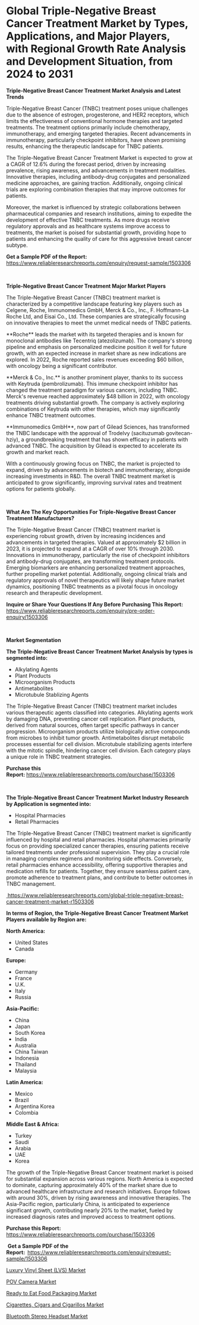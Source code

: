 <p><h1>Global Triple-Negative Breast Cancer Treatment Market by Types, Applications, and Major Players, with Regional Growth Rate Analysis and Development Situation, from 2024 to 2031</h1></p><p><strong>Triple-Negative Breast Cancer Treatment Market Analysis and Latest Trends</strong></p>
<p><p>Triple-Negative Breast Cancer (TNBC) treatment poses unique challenges due to the absence of estrogen, progesterone, and HER2 receptors, which limits the effectiveness of conventional hormone therapies and targeted treatments. The treatment options primarily include chemotherapy, immunotherapy, and emerging targeted therapies. Recent advancements in immunotherapy, particularly checkpoint inhibitors, have shown promising results, enhancing the therapeutic landscape for TNBC patients.</p><p>The Triple-Negative Breast Cancer Treatment Market is expected to grow at a CAGR of 12.6% during the forecast period, driven by increasing prevalence, rising awareness, and advancements in treatment modalities. Innovative therapies, including antibody-drug conjugates and personalized medicine approaches, are gaining traction. Additionally, ongoing clinical trials are exploring combination therapies that may improve outcomes for patients.</p><p>Moreover, the market is influenced by strategic collaborations between pharmaceutical companies and research institutions, aiming to expedite the development of effective TNBC treatments. As more drugs receive regulatory approvals and as healthcare systems improve access to treatments, the market is poised for substantial growth, providing hope to patients and enhancing the quality of care for this aggressive breast cancer subtype.</p></p>
<p><strong>Get a Sample PDF of the Report:&nbsp;</strong> <a href="https://www.reliableresearchreports.com/enquiry/request-sample/1503306?utm_campaign=1289&utm_medium=2&utm_source=Github&utm_content=ia&utm_term=27092024&utm_id=triple-negative-breast-cancer-treatment">https://www.reliableresearchreports.com/enquiry/request-sample/1503306</a></p>
<p>&nbsp;</p>
<p><strong>Triple-Negative Breast Cancer Treatment Major Market Players</strong></p>
<p><p>The Triple-Negative Breast Cancer (TNBC) treatment market is characterized by a competitive landscape featuring key players such as Celgene, Roche, Immunomedics GmbH, Merck & Co., Inc., F. Hoffmann-La Roche Ltd, and Eisai Co., Ltd. These companies are strategically focusing on innovative therapies to meet the unmet medical needs of TNBC patients.</p><p>**Roche** leads the market with its targeted therapies and is known for monoclonal antibodies like Tecentriq (atezolizumab). The company's strong pipeline and emphasis on personalized medicine position it well for future growth, with an expected increase in market share as new indications are explored. In 2022, Roche reported sales revenues exceeding $60 billion, with oncology being a significant contributor.</p><p>**Merck & Co., Inc.** is another prominent player, thanks to its success with Keytruda (pembrolizumab). This immune checkpoint inhibitor has changed the treatment paradigm for various cancers, including TNBC. Merck's revenue reached approximately $48 billion in 2022, with oncology treatments driving substantial growth. The company is actively exploring combinations of Keytruda with other therapies, which may significantly enhance TNBC treatment outcomes.</p><p>**Immunomedics GmbH**, now part of Gilead Sciences, has transformed the TNBC landscape with the approval of Trodelvy (sacituzumab govitecan-hziy), a groundbreaking treatment that has shown efficacy in patients with advanced TNBC. The acquisition by Gilead is expected to accelerate its growth and market reach.</p><p>With a continuously growing focus on TNBC, the market is projected to expand, driven by advancements in biotech and immunotherapy, alongside increasing investments in R&D. The overall TNBC treatment market is anticipated to grow significantly, improving survival rates and treatment options for patients globally.</p></p>
<p>&nbsp;</p>
<p><strong>What Are The Key Opportunities For Triple-Negative Breast Cancer Treatment Manufacturers?</strong></p>
<p><p>The Triple-Negative Breast Cancer (TNBC) treatment market is experiencing robust growth, driven by increasing incidences and advancements in targeted therapies. Valued at approximately $2 billion in 2023, it is projected to expand at a CAGR of over 10% through 2030. Innovations in immunotherapy, particularly the rise of checkpoint inhibitors and antibody-drug conjugates, are transforming treatment protocols. Emerging biomarkers are enhancing personalized treatment approaches, further propelling market potential. Additionally, ongoing clinical trials and regulatory approvals of novel therapeutics will likely shape future market dynamics, positioning TNBC treatments as a pivotal focus in oncology research and therapeutic development.</p></p>
<p><strong>Inquire or Share Your Questions If Any Before Purchasing This Report:</strong> <a href="https://www.reliableresearchreports.com/enquiry/pre-order-enquiry/1503306?utm_campaign=1289&utm_medium=2&utm_source=Github&utm_content=ia&utm_term=27092024&utm_id=triple-negative-breast-cancer-treatment">https://www.reliableresearchreports.com/enquiry/pre-order-enquiry/1503306</a></p>
<p>&nbsp;</p>
<p><strong>Market Segmentation</strong></p>
<p><strong>The Triple-Negative Breast Cancer Treatment Market Analysis by types is segmented into:</strong></p>
<p><ul><li>Alkylating Agents</li><li>Plant Products</li><li>Microorganism Products</li><li>Antimetabolites</li><li>Microtubule Stablizing Agents</li></ul></p>
<p><p>The Triple-Negative Breast Cancer (TNBC) treatment market includes various therapeutic agents classified into categories. Alkylating agents work by damaging DNA, preventing cancer cell replication. Plant products, derived from natural sources, often target specific pathways in cancer progression. Microorganism products utilize biologically active compounds from microbes to inhibit tumor growth. Antimetabolites disrupt metabolic processes essential for cell division. Microtubule stabilizing agents interfere with the mitotic spindle, hindering cancer cell division. Each category plays a unique role in TNBC treatment strategies.</p></p>
<p><strong>Purchase this Report:&nbsp;</strong><a href="https://www.reliableresearchreports.com/purchase/1503306?utm_campaign=1289&utm_medium=2&utm_source=Github&utm_content=ia&utm_term=27092024&utm_id=triple-negative-breast-cancer-treatment">https://www.reliableresearchreports.com/purchase/1503306</a></p>
<p>&nbsp;</p>
<p><strong>The Triple-Negative Breast Cancer Treatment Market Industry Research by Application is segmented into:</strong></p>
<p><ul><li>Hospital Pharmacies</li><li>Retail Pharmacies</li></ul></p>
<p><p>The Triple-Negative Breast Cancer (TNBC) treatment market is significantly influenced by hospital and retail pharmacies. Hospital pharmacies primarily focus on providing specialized cancer therapies, ensuring patients receive tailored treatments under professional supervision. They play a crucial role in managing complex regimens and monitoring side effects. Conversely, retail pharmacies enhance accessibility, offering supportive therapies and medication refills for patients. Together, they ensure seamless patient care, promote adherence to treatment plans, and contribute to better outcomes in TNBC management.</p></p>
<p><a href="https://www.reliableresearchreports.com/global-triple-negative-breast-cancer-treatment-market-r1503306?utm_campaign=1289&utm_medium=2&utm_source=Github&utm_content=ia&utm_term=27092024&utm_id=triple-negative-breast-cancer-treatment">&nbsp;https://www.reliableresearchreports.com/global-triple-negative-breast-cancer-treatment-market-r1503306</a></p>
<p><strong>In terms of Region, the Triple-Negative Breast Cancer Treatment Market Players available by Region are:</strong></p>
<p>
    <p> <strong> North America: </strong>
        <ul>
            <li>United States</li>
            <li>Canada</li>
        </ul>
        </p> 
    <p> <strong> Europe: </strong>
        <ul>
            <li>Germany</li>
            <li>France</li>
            <li>U.K.</li>
            <li>Italy</li>
            <li>Russia</li>
        </ul>
        </p> 
    <p> <strong> Asia-Pacific: </strong>
        <ul>
            <li>China</li>
            <li>Japan</li>
            <li>South Korea</li>
            <li>India</li>
            <li>Australia</li>
            <li>China Taiwan</li>
            <li>Indonesia</li>
            <li>Thailand</li>
            <li>Malaysia</li>
        </ul>
        </p> 
    <p> <strong> Latin America: </strong>
        <ul>
            <li>Mexico</li>
            <li>Brazil</li>
            <li>Argentina Korea</li>
            <li>Colombia</li>
        </ul>
        </p> 
    <p> <strong> Middle East & Africa: </strong>
        <ul>
            <li>Turkey</li>
            <li>Saudi</li>
            <li>Arabia</li>
            <li>UAE</li>
            <li>Korea</li>
        </ul>
    </p>
    </p>
<p><p>The growth of the Triple-Negative Breast Cancer treatment market is poised for substantial expansion across various regions. North America is expected to dominate, capturing approximately 40% of the market share due to advanced healthcare infrastructure and research initiatives. Europe follows with around 30%, driven by rising awareness and innovative therapies. The Asia-Pacific region, particularly China, is anticipated to experience significant growth, contributing nearly 20% to the market, fueled by increased diagnosis rates and improved access to treatment options.</p></p>
<p><strong>Purchase this Report: </strong><a href="https://www.reliableresearchreports.com/purchase/1503306?utm_campaign=1289&utm_medium=2&utm_source=Github&utm_content=ia&utm_term=27092024&utm_id=triple-negative-breast-cancer-treatment">https://www.reliableresearchreports.com/purchase/1503306</a></p>
<p>&nbsp;<strong>Get a Sample PDF of the Report:&nbsp;&nbsp;</strong><a href="https://www.reliableresearchreports.com/enquiry/request-sample/1503306?utm_campaign=1289&utm_medium=2&utm_source=Github&utm_content=ia&utm_term=27092024&utm_id=triple-negative-breast-cancer-treatment">https://www.reliableresearchreports.com/enquiry/request-sample/1503306</a></p>
<p><strong></strong></p>
<p><p><a href="https://issuu.com/reportprime-2/docs/luxury-vinyl-sheet-lvs-market-size-_17b072df7b833c?utm_campaign=1289&utm_medium=2&utm_source=Github&utm_content=ia&utm_term=27092024&utm_id=triple-negative-breast-cancer-treatment">Luxury Vinyl Sheet (LVS) Market</a></p><p><a href="https://www.linkedin.com/pulse/driving-market-forces-pov-camera-trends-future-forecasts-k3szc?trackingId=4%2B0BfHfxSru1v0BSmR5zIg%3D%3D&utm_campaign=1289&utm_medium=2&utm_source=Github&utm_content=ia&utm_term=27092024&utm_id=triple-negative-breast-cancer-treatment">POV Camera Market</a></p><p><a href="https://www.linkedin.com/pulse/what-growth-drivers-ready-eat-food-packaging-market-comprehensive-ntfoc?trackingId=1cWRtomhSPi7lZrBLs7Svw%3D%3D&utm_campaign=1289&utm_medium=2&utm_source=Github&utm_content=ia&utm_term=27092024&utm_id=triple-negative-breast-cancer-treatment">Ready to Eat Food Packaging Market</a></p><p><a href="https://issuu.com/reportprime-2/docs/cigarettes-cigars-and-cigarillos-ma_fc836b03fcc9d3?utm_campaign=1289&utm_medium=2&utm_source=Github&utm_content=ia&utm_term=27092024&utm_id=triple-negative-breast-cancer-treatment">Cigarettes, Cigars and Cigarillos Market</a></p><p><a href="https://www.linkedin.com/pulse/bluetooth-stereo-headset-industry-analysis-report-its-cqhuc?trackingId=QqBlZzBWRMGPYBnLFBgoHg%3D%3D&utm_campaign=1289&utm_medium=2&utm_source=Github&utm_content=ia&utm_term=27092024&utm_id=triple-negative-breast-cancer-treatment">Bluetooth Stereo Headset Market</a></p></p>